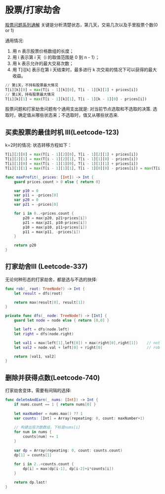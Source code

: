 # 股票/打家劫舍

[股票问题系列通解](https://leetcode-cn.com/circle/article/qiAgHn/)
关键是分析清楚状态，第几天，交易几次以及手里股票个数(0 or 1)

通用情况:

1. 用 n 表示股票价格数组的长度；
2. 用 i 表示第 i 天（i 的取值范围是 0 到 n - 1）；
3. 用 k 表示允许的最大交易次数；
4. 用 T[i][k] 表示在第 i 天结束时，最多进行 k 次交易的情况下可以获得的最大收益。

```python
// 第i天，不持有股票最大情况
T[i][k][0] = max(T[i - 1][k][0], T[i - 1][k][1] + prices[i])
// 第i天，持有股票最大情况
T[i][k][1] = max(T[i - 1][k][1], T[i - 1][k - 1][0] - prices[i])
```

股票问题和打家劫舍问题有个通用支出就是: 对当前节点选取和不选取的决策. 选取时，确定值从哪些状态来；不选取时，值又从哪些状态来.

## 买卖股票的最佳时机 III(Leetcode-123)
k=2时的情况: 状态转移方程如下：

```python
T[i][2][0] = max(T[i - 1][2][0], T[i - 1][2][1] + prices[i])
T[i][2][1] = max(T[i - 1][2][1], T[i - 1][1][0] - prices[i])
T[i][1][0] = max(T[i - 1][1][0], T[i - 1][1][1] + prices[i])
T[i][1][1] = max(T[i - 1][1][1], T[i - 1][0][0] - prices[i]) = max(T[i - 1][1][1], -prices[i])
```

```swift
func maxProfit(_ prices: [Int]) -> Int {
    guard prices.count > 0 else { return 0}

    var p10 = 0
    var p11 = -prices[0]
    var p20 = 0
    var p21 = -prices[0]

    for i in 0..<prices.count {
        p20 = max(p20, p21+prices[i])
        p21 = max(p21, p10-prices[i])
        p10 = max(p10, p11+prices[i])
        p11 = max(p11, -prices[i])
    }

    return p20
}
```

## 打家劫舍III (Leetcode-337)
无论何种形态的打家劫舍，都是选与不选的抉择:

```swift
func rob(_ root: TreeNode?) -> Int {
    let result = dfs(root)

    return max(result[0], result[1])
}

private func dfs(_ node: TreeNode?) -> [Int] {
    guard let node = node else { return [0,0] }

    let left = dfs(node.left)
    let right = dfs(node.right)

    let val1 = max(left[1],left[0]) + max(right[0],right[1])    // not rob current node
    let val2 = node.val + left[0] + right[0]                    // rob current node

    return [val1, val2]
}
```

## 删除并获得点数(Leetcode-740)
打家劫舍变体，需要有间隔的选择:

```swift
func deleteAndEarn(_ nums: [Int]) -> Int {
    if nums.count == 1 { return nums[0] }
    
    let maxNumber = nums.max() ?? 1
    var counts: [Int] = Array(repeating: 0, count: maxNumber+1)
    
    // 构建出现次数数组，下标是nums[i]
    for num in nums {
        counts[num] += 1
    }
    
    var dp = Array(repeating: 0, count: counts.count)
    dp[1] = counts[1]
    
    for i in 2..<counts.count {
        dp[i] = max(dp[i-1], dp[i-2]+i*counts[i])
    }

    return dp.last!
}
```